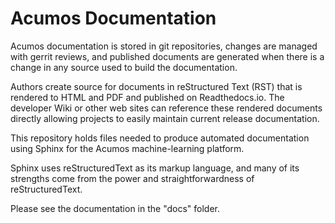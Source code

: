 <!---
.. ===============LICENSE_START============================================================
.. Acumos CC-BY-4.0
.. ========================================================================================
.. Copyright (C) 2017-2018 AT&T Intellectual Property & Tech Mahindra. All rights reserved.
.. ========================================================================================
.. This Acumos documentation file is distributed by AT&T and Tech Mahindra
.. under the Creative Commons Attribution 4.0 International License (the "License");
.. you may not use this file except in compliance with the License.
.. You may obtain a copy of the License at
..
.. http://creativecommons.org/licenses/by/4.0
..
.. This file is distributed on an "AS IS" BASIS,
.. WITHOUT WARRANTIES OR CONDITIONS OF ANY KIND, either express or implied.
.. See the License for the specific language governing permissions and
.. limitations under the License.
.. ===============LICENSE_END=============================================================
-->
# Acumos Documentation

Acumos documentation is stored in git repositories, changes are managed with gerrit reviews, and published documents are generated when there is a change in any source used to build the documentation.

Authors create source for documents in reStructured Text (RST) that is rendered to HTML and PDF and published on Readthedocs.io. The developer Wiki or other web sites can reference these rendered documents directly allowing projects to easily maintain current release documentation.

This repository holds files needed to produce automated documentation using Sphinx for the Acumos machine-learning platform.  

Sphinx uses reStructuredText as its markup language, and many of its strengths come from the power and straightforwardness of reStructuredText. 

Please see the documentation in the "docs" folder.
